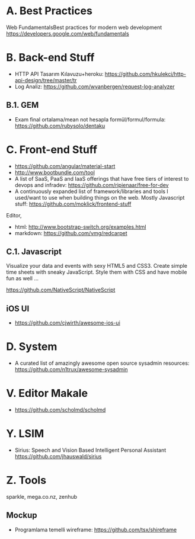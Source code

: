 # A. Best Practices

Web FundamentalsBest practices for modern web development
<https://developers.google.com/web/fundamentals>

# B. Back-end Stuff

- HTTP API Tasarım Kılavuzu+heroku: <https://github.com/hkulekci/http-api-design/tree/master/tr>
- Log Analiz: https://github.com/wvanbergen/request-log-analyzer

## B.1. GEM

- Exam final ortalama/mean not hesapla formül/formul/formula: https://github.com/rubysolo/dentaku

# C. Front-end Stuff

- https://github.com/angular/material-start
- http://www.bootbundle.com/tool
- A list of SaaS, PaaS and IaaS offerings that have free tiers of interest to devops and infradev: https://github.com/ripienaar/free-for-dev
- A continuously expanded list of framework/libraries and tools I used/want to use when building things on the web. Mostly Javascript stuff: <https://github.com/moklick/frontend-stuff>

Editor,
- html: http://www.bootstrap-switch.org/examples.html
- markdown: https://github.com/vmg/redcarpet

## C.1. Javascript

Visualize your data and events with sexy HTML5 and CSS3. Create simple time sheets with sneaky JavaScript. Style them with CSS and have mobile fun as well …

<https://github.com/NativeScript/NativeScript>

## iOS UI

- https://github.com/cjwirth/awesome-ios-ui

# D. System

- A curated list of amazingly awesome open source sysadmin resources: https://github.com/n1trux/awesome-sysadmin
# V. Editor Makale

- https://github.com/scholmd/scholmd

# Y. LSIM

- Sirius: Speech and Vision Based Intelligent Personal Assistant https://github.com/jhauswald/sirius

# Z. Tools
sparkle, mega.co.nz, zenhub

## Mockup

- Programlama temelli wireframe: https://github.com/tsx/shireframe
